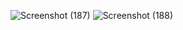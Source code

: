 
![Screenshot (187)](https://github.com/B-RAMKUMAR/Website-Building-Projects/assets/103769152/dbb6fda9-6b2d-44e9-bdc2-f4ba0862a094)
![Screenshot (188)](https://github.com/B-RAMKUMAR/Website-Building-Projects/assets/103769152/752a3879-1eca-428b-a0a3-0e9a88faffa4)
